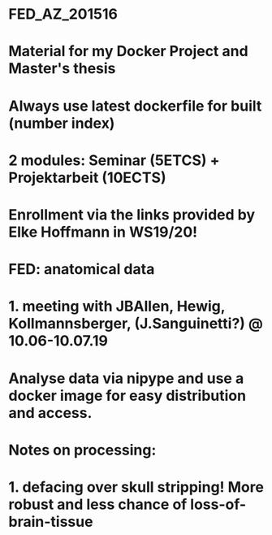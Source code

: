 # FED_AZ_201516
# Material for my Docker Project and Master's thesis
# Always use latest dockerfile for built (number index)
# 2 modules: Seminar (5ETCS) + Projektarbeit (10ECTS)
# Enrollment via the links provided by Elke Hoffmann in WS19/20!
# FED: anatomical data
# 1. meeting with JBAllen, Hewig, Kollmannsberger, (J.Sanguinetti?) @ 10.06-10.07.19

# Analyse data via nipype and use a docker image for easy distribution and access.



# Notes on processing:
# 1. defacing over skull stripping! More robust and less chance of loss-of-brain-tissue
